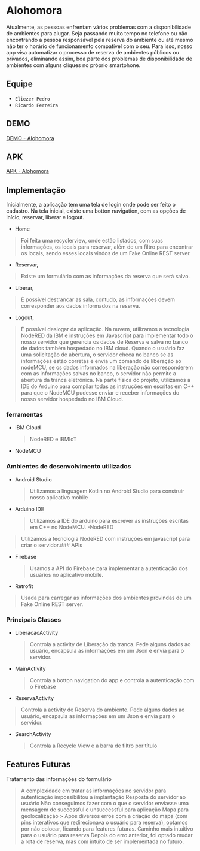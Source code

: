 # Alohomora

Atualmente, as pessoas enfrentam vários problemas com a disponibilidade de ambientes para alugar. Seja passando muito tempo no telefone ou não encontrando a pessoa responsável pela reserva do ambiente ou até mesmo não ter o horário de funcionamento compatível com o seu. Para isso, nosso app visa automatizar o processo de reserva de ambientes públicos ou privados, eliminando assim, boa parte dos problemas de disponibilidade de ambientes com alguns cliques no próprio smartphone.

## Equipe

* `Eliezer Pedro` 
* `Ricardo Ferreira` 

## DEMO
[DEMO - Alohomora](https://drive.google.com/file/d/1-ALpwbt3FnFxjPnR-2_EsWBZcJNVglPh/view?usp=sharing)


## APK
[APK - Alohomora](https://drive.google.com/file/d/1N7BuD3tFzecvpaxQI2aGU-tT42zW3Mzh/view?usp=sharing )

## Implementação
Inicialmente, a aplicação tem uma tela de login onde pode ser feito o cadastro. Na tela inicial, existe uma botton navigation, com as opções de início, reservar, liberar e logout. 
-  Home
> Foi feita uma recyclerview, onde estão listados, com suas informações, os locais para reservar, além de um filtro para encontrar os locais, sendo esses locais vindos de um Fake Online REST server.
-  Reservar, 
> Existe um formulário com as informações da reserva que será salvo. 
-  Liberar,
> É possível destrancar as sala, contudo, as informações devem corresponder aos dados informados na reserva.
- Logout, 
> É possível deslogar da aplicação.
	Na nuvem, utilizamos a tecnologia NodeRED da IBM e instruções em Javascript para implementar todo o nosso servidor que gerencia os dados de Reserva e salva no banco de dados também hospedado no IBM cloud. Quando o usuário faz uma solicitação de abertura, o servidor checa no banco se as informações estão corretas e envia um comando de liberação ao nodeMCU, se os dados informados na liberação não corresponderem com as informações salvas no banco, o servidor não permite a abertura da tranca eletrônica.
	Na parte física do projeto, utilizamos a IDE do Arduino para compilar todas as instruções em escritas em C++ para que o NodeMCU pudesse enviar e receber informações do nosso servidor hospedado no IBM Cloud.
### ferramentas
- IBM Cloud
	> NodeRED e IBMIoT
- NodeMCU

### Ambientes de desenvolvimento utilizados
- Android Studio 
	> Utilizamos a linguagem Kotlin no Android Studio para construir nosso aplicativo mobile
- Arduino IDE
	> Utilizamos a IDE do arduino para escrever as instruções escritas em C++ no NodeMCU.
-NodeRED
>Utilizamos a tecnologia NodeRED com instruções em javascript para criar o servidor.### APIs
- Firebase
	> Usamos a API do Firebase para implementar a autenticação dos usuários no aplicativo mobile.
- Retrofit 
> Usada para carregar as informações dos ambientes provindas de um Fake Online REST server.

### Principais Classes
- LiberacaoActivity
	> Controla a activity de Liberação da tranca. Pede alguns dados ao usuário, encapsula as informações em um Json e envia para o servidor.
- MainActivity
	> Controla a botton navigation do app e controla a autenticação com o Firebase
- ReservaActivity
> Controla a activity de Reserva do ambiente. Pede alguns dados ao usuário, encapsula as informações em um Json e envia para o servidor.
- SearchActivity
	> Controla a Recycle View e a barra de filtro por título

## Features Futuras
Tratamento das informações do formulário
> A complexidade em tratar as informações no servidor para autenticação impossibilitou a implantação
Resposta do servidor ao usuário
> Não conseguimos fazer com o que o servidor enviasse uma mensagem de successful e unsuccessful para aplicação
Mapa para geolocalização
	> Após diversos erros com a criação do mapa (com pins interativos que redirecionava o usuário para reserva), optamos por não colocar, ficando para features futuras.
Caminho mais intuitivo para o usuário para reserva
> Depois do erro anterior, foi optado mudar a rota de reserva, mas com intuito de ser implementada no futuro.
